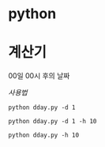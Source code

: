 # python

# 계산기
  00일 00시 후의 날짜
  
  *사용법*
  
    python dday.py -d 1
    
    python dday.py -d 1 -h 10
    
    python dday.py -h 10
    
